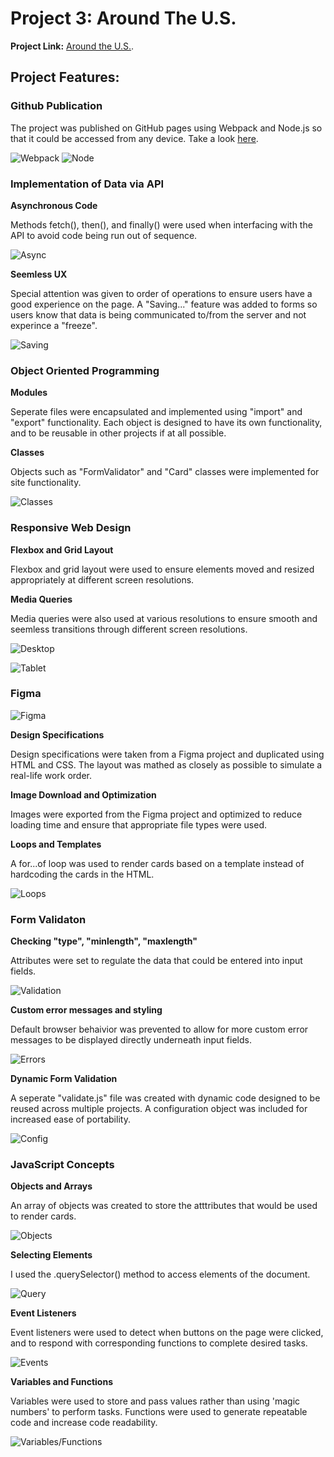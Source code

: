 # Project 3: Around The U.S.

**Project Link:** [Around the U.S.](https://davidmiles1925.github.io/se_project_aroundtheus/).

## Project Features:

### Github Publication

The project was published on GitHub pages using Webpack and Node.js so that it could be accessed from any device. Take a look [here](https://davidmiles1925.github.io/se_project_aroundtheus/).

![Webpack](./src/images/readme_webpk.png) ![Node](./src/images/readme_node.jpg)

### Implementation of Data via API

**Asynchronous Code**

Methods fetch\(\), then\(\), and finally\(\) were used when interfacing with the API to avoid code being run out of sequence.

![Async](./src/images/readme_async.png)

**Seemless UX**

Special attention was given to order of operations to ensure users have a good experience on the page. A "Saving..." feature was added to forms so users know that data is being communicated to/from the server and not experince a "freeze".

![Saving](./src/images/readme_saving.png)

### Object Oriented Programming

**Modules**

Seperate files were encapsulated and implemented using "import" and "export" functionality. Each object is designed to have its own functionality, and to be reusable in other projects if at all possible.

**Classes**

Objects such as "FormValidator" and "Card" classes were implemented for site functionality.

![Classes](./src/images/readme_classes.png)

### Responsive Web Design

**Flexbox and Grid Layout**

Flexbox and grid layout were used to ensure elements moved and resized appropriately at different screen resolutions.

**Media Queries**

Media queries were also used at various resolutions to ensure smooth and seemless transitions through different screen resolutions.

![Desktop](./src/images/readme_full-resolution.png)

![Tablet](./src/images/readme_768-resolution.png)

### Figma

![Figma](./src/images/readme_figma-logo.png)

**Design Specifications**

Design specifications were taken from a Figma project and duplicated using HTML and CSS. The layout was mathed as closely as possible to simulate a real-life work order.

**Image Download and Optimization**

Images were exported from the Figma project and optimized to reduce loading time and ensure that appropriate file types were used.

**Loops and Templates**

A for...of loop was used to render cards based on a template instead of hardcoding the cards in the HTML.

![Loops](./src/images/readme_loops.png)

### Form Validaton

**Checking "type", "minlength", "maxlength"**

Attributes were set to regulate the data that could be entered into input fields.

![Validation](./src/images/readme_input-validation.png)

**Custom error messages and styling**

Default browser behaivior was prevented to allow for more custom error messages to be displayed directly underneath input fields.

![Errors](./src/images/readme_error-messages.png)

**Dynamic Form Validation**

A seperate "validate.js" file was created with dynamic code designed to be reused across multiple projects. A configuration object was included for increased ease of portability.

![Config](./src/images/readme_config.png)

### JavaScript Concepts

**Objects and Arrays**

An array of objects was created to store the atttributes that would be used to render cards.

![Objects](./src/images/readme_objects.png)

**Selecting Elements**

I used the .querySelector() method to access elements of the document.

![Query](./src/images/readme_querySelector.png)

**Event Listeners**

Event listeners were used to detect when buttons on the page were clicked, and to respond with corresponding functions to complete desired tasks.

![Events](./src/images/readme_events.png)

**Variables and Functions**

Variables were used to store and pass values rather than using 'magic numbers' to perform tasks. Functions were used to generate repeatable code and increase code readability.

![Variables/Functions](./src/images/readme_variables_and_functions.png)
